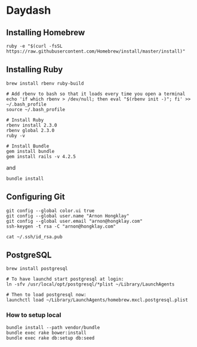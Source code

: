 
# Daydash

## Installing Homebrew

```
ruby -e "$(curl -fsSL https://raw.githubusercontent.com/Homebrew/install/master/install)"
```

## Installing Ruby

```
brew install rbenv ruby-build

# Add rbenv to bash so that it loads every time you open a terminal
echo 'if which rbenv > /dev/null; then eval "$(rbenv init -)"; fi' >> ~/.bash_profile
source ~/.bash_profile

# Install Ruby
rbenv install 2.3.0
rbenv global 2.3.0
ruby -v

# Install Bundle
gem install bundle
gem install rails -v 4.2.5
```
and 
```
bundle install
```

## Configuring Git

```
git config --global color.ui true
git config --global user.name "Arnon Hongklay"
git config --global user.email "arnon@hongklay.com"
ssh-keygen -t rsa -C "arnon@hongklay.com"
```

```
cat ~/.ssh/id_rsa.pub
```


## PostgreSQL

```
brew install postgresql

# To have launchd start postgresql at login:
ln -sfv /usr/local/opt/postgresql/*plist ~/Library/LaunchAgents

# Then to load postgresql now:
launchctl load ~/Library/LaunchAgents/homebrew.mxcl.postgresql.plist
```

### How to setup local 

```
bundle install --path vendor/bundle
bundle exec rake bower:install
bundle exec rake db:setup db:seed
```
